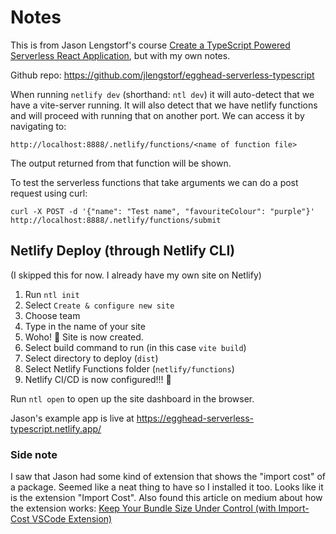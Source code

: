 # Notes

This is from Jason Lengstorf's course [Create a TypeScript Powered Serverless React Application](https://egghead.io/courses/create-a-typescript-powered-serverless-react-application-cf0acfbf), but with my own notes.

Github repo: https://github.com/jlengstorf/egghead-serverless-typescript

When running `netlify dev` (shorthand: `ntl dev`) it will auto-detect that we have a vite-server running. It will also detect that we have netlify functions and will proceed with running that on another port. We can access it by navigating to:

```
http://localhost:8888/.netlify/functions/<name of function file>
```

The output returned from that function will be shown.

To test the serverless functions that take arguments we can do a post request using curl:

```
curl -X POST -d '{"name": "Test name", "favouriteColour": "purple"}' http://localhost:8888/.netlify/functions/submit
```

## Netlify Deploy (through Netlify CLI)

(I skipped this for now. I already have my own site on Netlify)

1. Run `ntl init`
2. Select `Create & configure new site`
3. Choose team
4. Type in the name of your site
5. Woho! 🥳 Site is now created.
6. Select build command to run (in this case `vite build`)
7. Select directory to deploy (`dist`)
8. Select Netlify Functions folder (`netlify/functions`)
9. Netlify CI/CD is now configured!!! 🚀

Run `ntl open` to open up the site dashboard in the browser.

Jason's example app is live at https://egghead-serverless-typescript.netlify.app/

### Side note

I saw that Jason had some kind of extension that shows the "import cost" of a package. Seemed like a neat thing to have so I installed it too. Looks like it is the extension "Import Cost". Also found this article on medium about how the extension works: [Keep Your Bundle Size Under Control (with Import-Cost VSCode Extension)](https://citw.medium.com/keep-your-bundle-size-under-control-with-import-cost-vscode-extension-5d476b3c5a76)
